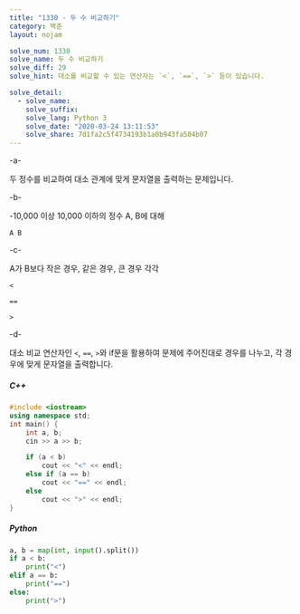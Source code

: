 ```yaml
---
title: "1330 - 두 수 비교하기"
category: 백준
layout: nojam

solve_num: 1330
solve_name: 두 수 비교하기
solve_diff: 29
solve_hint: 대소를 비교할 수 있는 연산자는 `<`, `==`, `>` 등이 있습니다.

solve_detail:
  - solve_name:
    solve_suffix:
    solve_lang: Python 3
    solve_date: "2020-03-24 13:11:53"
    solve_share: 7d1fa2c5f4734193b1a0b943fa504b07
---
```


-a-

두 정수를 비교하여 대소 관계에 맞게 문자열을 출력하는 문제입니다.

-b-

-10,000 이상 10,000 이하의 정수 A, B에 대해

```
A B
```

-c-

A가 B보다 작은 경우, 같은 경우, 큰 경우 각각

```
<
```

```
==
```

```
>
```

-d-

대소 비교 연산자인 `<`, `==`, `>`와 if문을 활용하여 문제에 주어진대로 경우를 나누고, 각 경우에 맞게 문자열을 출력합니다.

##### C++

```cpp
#include <iostream>
using namespace std;
int main() {
    int a, b;
    cin >> a >> b;

    if (a < b)
        cout << "<" << endl;
    else if (a == b)
        cout << "==" << endl;
    else
        cout << ">" << endl;
}
```

##### Python

```python
a, b = map(int, input().split())
if a < b:
    print("<")
elif a == b:
    print("==")
else:
    print(">")
```
